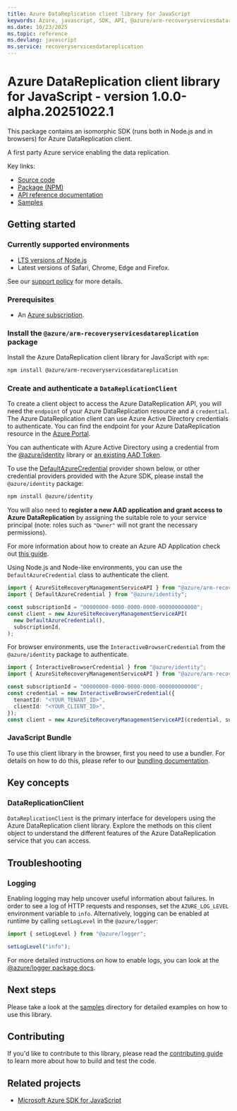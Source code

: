```yaml
---
title: Azure DataReplication client library for JavaScript
keywords: Azure, javascript, SDK, API, @azure/arm-recoveryservicesdatareplication, recoveryservicesdatareplication
ms.date: 10/23/2025
ms.topic: reference
ms.devlang: javascript
ms.service: recoveryservicesdatareplication
---
```

# Azure DataReplication client library for JavaScript - version 1.0.0-alpha.20251022.1 


This package contains an isomorphic SDK (runs both in Node.js and in browsers) for Azure DataReplication client.

A first party Azure service enabling the data replication.

Key links:

- [Source code](https://github.com/Azure/azure-sdk-for-js/tree/main/sdk/recoveryservicesdatareplication/arm-recoveryservicesdatareplication)
- [Package (NPM)](https://www.npmjs.com/package/@azure/arm-recoveryservicesdatareplication)
- [API reference documentation](https://learn.microsoft.com/javascript/api/@azure/arm-recoveryservicesdatareplication?view=azure-node-preview)
- [Samples](https://github.com/Azure/azure-sdk-for-js/tree/main/sdk/recoveryservicesdatareplication/arm-recoveryservicesdatareplication/samples)

## Getting started

### Currently supported environments

- [LTS versions of Node.js](https://github.com/nodejs/release#release-schedule)
- Latest versions of Safari, Chrome, Edge and Firefox.

See our [support policy](https://github.com/Azure/azure-sdk-for-js/blob/main/SUPPORT.md) for more details.

### Prerequisites

- An [Azure subscription][azure_sub].

### Install the `@azure/arm-recoveryservicesdatareplication` package

Install the Azure DataReplication client library for JavaScript with `npm`:

```bash
npm install @azure/arm-recoveryservicesdatareplication
```

### Create and authenticate a `DataReplicationClient`

To create a client object to access the Azure DataReplication API, you will need the `endpoint` of your Azure DataReplication resource and a `credential`. The Azure DataReplication client can use Azure Active Directory credentials to authenticate.
You can find the endpoint for your Azure DataReplication resource in the [Azure Portal][azure_portal].

You can authenticate with Azure Active Directory using a credential from the [@azure/identity][azure_identity] library or [an existing AAD Token](https://github.com/Azure/azure-sdk-for-js/blob/master/sdk/identity/identity/samples/AzureIdentityExamples.md#authenticating-with-a-pre-fetched-access-token).

To use the [DefaultAzureCredential][defaultazurecredential] provider shown below, or other credential providers provided with the Azure SDK, please install the `@azure/identity` package:

```bash
npm install @azure/identity
```

You will also need to **register a new AAD application and grant access to Azure DataReplication** by assigning the suitable role to your service principal (note: roles such as `"Owner"` will not grant the necessary permissions).

For more information about how to create an Azure AD Application check out [this guide](https://learn.microsoft.com/azure/active-directory/develop/howto-create-service-principal-portal).

Using Node.js and Node-like environments, you can use the `DefaultAzureCredential` class to authenticate the client.

```ts snippet:ReadmeSampleCreateClient_Node
import { AzureSiteRecoveryManagementServiceAPI } from "@azure/arm-recoveryservicesdatareplication";
import { DefaultAzureCredential } from "@azure/identity";

const subscriptionId = "00000000-0000-0000-0000-000000000000";
const client = new AzureSiteRecoveryManagementServiceAPI(
  new DefaultAzureCredential(),
  subscriptionId,
);
```

For browser environments, use the `InteractiveBrowserCredential` from the `@azure/identity` package to authenticate.

```ts snippet:ReadmeSampleCreateClient_Browser
import { InteractiveBrowserCredential } from "@azure/identity";
import { AzureSiteRecoveryManagementServiceAPI } from "@azure/arm-recoveryservicesdatareplication";

const subscriptionId = "00000000-0000-0000-0000-000000000000";
const credential = new InteractiveBrowserCredential({
  tenantId: "<YOUR_TENANT_ID>",
  clientId: "<YOUR_CLIENT_ID>",
});
const client = new AzureSiteRecoveryManagementServiceAPI(credential, subscriptionId);
```


### JavaScript Bundle
To use this client library in the browser, first you need to use a bundler. For details on how to do this, please refer to our [bundling documentation](https://aka.ms/AzureSDKBundling).

## Key concepts

### DataReplicationClient

`DataReplicationClient` is the primary interface for developers using the Azure DataReplication client library. Explore the methods on this client object to understand the different features of the Azure DataReplication service that you can access.

## Troubleshooting

### Logging

Enabling logging may help uncover useful information about failures. In order to see a log of HTTP requests and responses, set the `AZURE_LOG_LEVEL` environment variable to `info`. Alternatively, logging can be enabled at runtime by calling `setLogLevel` in the `@azure/logger`:

```ts snippet:SetLogLevel
import { setLogLevel } from "@azure/logger";

setLogLevel("info");
```

For more detailed instructions on how to enable logs, you can look at the [@azure/logger package docs](https://github.com/Azure/azure-sdk-for-js/tree/main/sdk/core/logger).

## Next steps

Please take a look at the [samples](https://github.com/Azure/azure-sdk-for-js/tree/main/sdk/recoveryservicesdatareplication/arm-recoveryservicesdatareplication/samples) directory for detailed examples on how to use this library.

## Contributing

If you'd like to contribute to this library, please read the [contributing guide](https://github.com/Azure/azure-sdk-for-js/blob/main/CONTRIBUTING.md) to learn more about how to build and test the code.

## Related projects

- [Microsoft Azure SDK for JavaScript](https://github.com/Azure/azure-sdk-for-js)

[azure_sub]: https://azure.microsoft.com/free/
[azure_portal]: https://portal.azure.com
[azure_identity]: https://github.com/Azure/azure-sdk-for-js/tree/main/sdk/identity/identity
[defaultazurecredential]: https://github.com/Azure/azure-sdk-for-js/tree/main/sdk/identity/identity#defaultazurecredential

